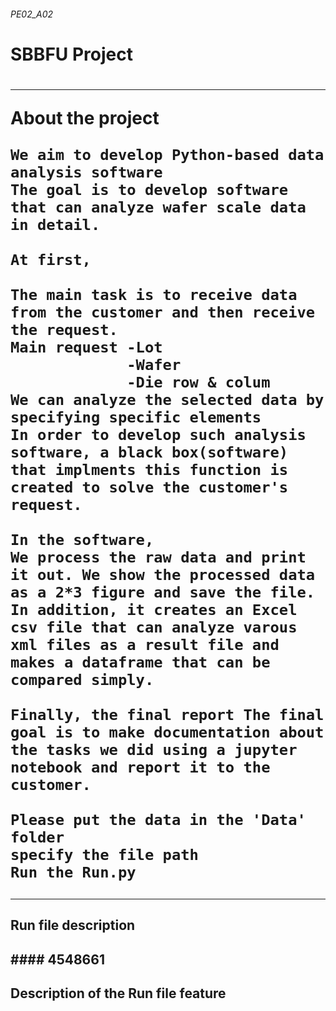 <h6>PE02_A02<h6>
<h1> SBBFU Project <h1>
 
***
  
<p>About the project <p>

```
We aim to develop Python-based data analysis software
The goal is to develop software that can analyze wafer scale data in detail.

At first,

The main task is to receive data from the customer and then receive the request.
Main request -Lot
             -Wafer
             -Die row & colum
We can analyze the selected data by specifying specific elements    
In order to develop such analysis software, a black box(software) that implments this function is created to solve the customer's request.

In the software,
We process the raw data and print it out. We show the processed data as a 2*3 figure and save the file. In addition, it creates an Excel csv file that can analyze varous xml files as a result file and makes a dataframe that can be compared simply.

Finally, the final report The final goal is to make documentation about the tasks we did using a jupyter notebook and report it to the customer.

Please put the data in the 'Data' folder
specify the file path
Run the Run.py 

```

***
<h2> Run file description <h2>
####  4548661

<h2> Description of the Run file feature <h2>
